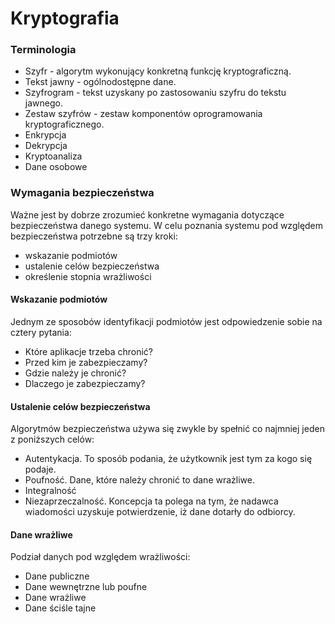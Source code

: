 # Kryptografia

### Terminologia

- Szyfr - algorytm wykonujący konkretną funkcję kryptograficzną.
- Tekst jawny -  ogólnodostępne dane.
- Szyfrogram - tekst uzyskany po zastosowaniu szyfru do tekstu jawnego.
- Zestaw szyfrów - zestaw komponentów oprogramowania kryptograficznego.
- Enkrypcja
- Dekrypcja
- Kryptoanaliza
- Dane osobowe

### Wymagania bezpieczeństwa

Ważne jest by dobrze zrozumieć konkretne wymagania dotyczące bezpieczeństwa danego systemu. W celu poznania systemu pod względem bezpieczeństwa potrzebne są trzy kroki:

- wskazanie podmiotów
- ustalenie celów bezpieczeństwa
- określenie stopnia wrażliwości

#### Wskazanie podmiotów

Jednym ze sposobów identyfikacji podmiotów jest odpowiedzenie sobie na cztery pytania:

- Które aplikacje trzeba chronić?
- Przed kim je zabezpieczamy?
- Gdzie należy je chronić?
- Dlaczego je zabezpieczamy?


#### Ustalenie celów bezpieczeństwa

Algorytmów bezpieczeństwa używa się zwykle by spełnić co najmniej jeden z poniższych celów:

- Autentykacja. To sposób podania, że użytkownik jest tym za kogo się podaje.
- Poufność. Dane, które należy chronić to dane wrażliwe.
- Integralność
- Niezaprzeczalność. Koncepcja ta polega na tym, że nadawca wiadomości uzyskuje potwierdzenie, iż dane dotarły do odbiorcy.

#### Dane wrażliwe

Podział danych pod względem wrażliwości:

- Dane publiczne
- Dane wewnętrzne lub poufne
- Dane wrażliwe
- Dane ściśle tajne